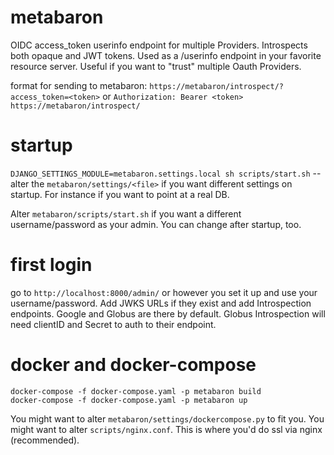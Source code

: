 # metabaron
OIDC access_token userinfo endpoint for multiple Providers. Introspects both opaque and JWT tokens. Used as a /userinfo endpoint in your favorite resource server. Useful if you want to "trust" multiple Oauth Providers.

format for sending to metabaron:
`https://metabaron/introspect/?access_token=<token>` or `Authorization: Bearer <token> https://metabaron/introspect/`

# startup
`DJANGO_SETTINGS_MODULE=metabaron.settings.local sh scripts/start.sh` -- alter the `metabaron/settings/<file>` if you want different settings on startup. For instance if you want to point at a real DB.  

Alter `metabaron/scripts/start.sh` if you want a different username/password as your admin. You can change after startup, too.  

# first login
go to `http://localhost:8000/admin/` or however you set it up and use your username/password. Add JWKS URLs if they exist and add Introspection endpoints. Google and Globus are there by default. Globus Introspection will need clientID and Secret to auth to their endpoint.

# docker and docker-compose
```
docker-compose -f docker-compose.yaml -p metabaron build
docker-compose -f docker-compose.yaml -p metabaron up
```
You might want to alter `metabaron/settings/dockercompose.py` to fit you. You might want to alter `scripts/nginx.conf`. This is where you'd do ssl via nginx (recommended). 
